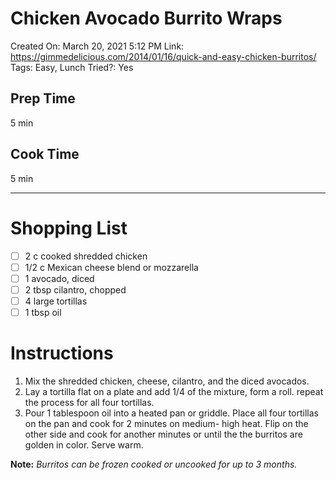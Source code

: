 # Chicken Avocado Burrito Wraps

Created On: March 20, 2021 5:12 PM
Link: https://gimmedelicious.com/2014/01/16/quick-and-easy-chicken-burritos/
Tags: Easy, Lunch
Tried?: Yes

## Prep Time

5 min

## Cook Time

5 min

---

# Shopping List

- [ ]  2 c cooked shredded chicken
- [ ]  1/2 c Mexican cheese blend or mozzarella
- [ ]  1 avocado, diced
- [ ]  2 tbsp cilantro, chopped
- [ ]  4 large tortillas
- [ ]  1 tbsp oil

# **Instructions**

1. Mix the shredded chicken, cheese, cilantro, and the diced avocados.
2. Lay a tortilla flat on a plate and add 1/4 of the mixture, form a roll. repeat the process for all four tortillas.
3. Pour 1 tablespoon oil into a heated pan or griddle. Place all four tortillas on the pan and cook for 2 minutes on medium- high heat. Flip on the other side and cook for another minutes or until the the burritos are golden in color. Serve warm.

**Note:** *Burritos can be frozen cooked or uncooked for up to 3 months.*